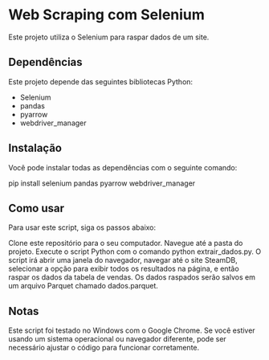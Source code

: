 # Web Scraping com Selenium

Este projeto utiliza o Selenium para raspar dados de um site.

## Dependências

Este projeto depende das seguintes bibliotecas Python:

- Selenium
- pandas
- pyarrow
- webdriver_manager

## Instalação

Você pode instalar todas as dependências com o seguinte comando:

pip install selenium pandas pyarrow webdriver_manager

## Como usar
Para usar este script, siga os passos abaixo:

Clone este repositório para o seu computador.
Navegue até a pasta do projeto.
Execute o script Python com o comando python extrair_dados.py.
O script irá abrir uma janela do navegador, navegar até o site SteamDB, selecionar a opção para exibir todos os resultados na página, e então raspar os dados da tabela de vendas. Os dados raspados serão salvos em um arquivo Parquet chamado dados.parquet.

## Notas
Este script foi testado no Windows com o Google Chrome. Se você estiver usando um sistema operacional ou navegador diferente, pode ser necessário ajustar o código para funcionar corretamente.
